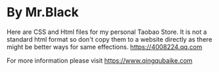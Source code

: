 # By Mr.Black

Here are CSS and Html files for my personal Taobao Store. It is not a standard html format so don't copy them to a website directly as there might be better ways for same effections.
https://4008224.qq.com

For more information please visit https://www.qingqubaike.com
